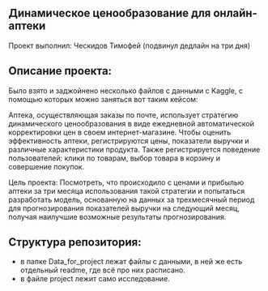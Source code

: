 ## Динамическое ценообразование для онлайн-аптеки 
Проект выполнил: Ческидов Тимофей (подвинул дедлайн на три дня)

## Описание проекта:
Было взято и заджойнено несколько файлов с данными с Kaggle, с помощью которых можно заняться вот таким кейсом: 

Аптека, осуществляющая заказы по почте, использует стратегию динамического ценообразования в виде ежедневной автоматической корректировки цен в своем интернет-магазине. Чтобы оценить эффективность аптеки, регистрируются цены, показатели выручки и различные характеристики продукта. Также регистрируется поведение пользователей: клики по товарам, выбор товара в корзину и совершение покупок.

Цель проекта: Посмотреть, что происходило с ценами и прибылью аптеки за три месяца использования такой стратегии и попытаться разработать модель, основанную на данных за трехмесячный период для прогнозирования показателей выручки на следующий месяц, получая наилучшие возможные результаты прогнозирования.

## Структура репозитория:

- в папке Data_for_project лежат файлы с данными, в ней же есть отдельный readme, где всё про них расписано.
- в файле project лежит само исследование.
